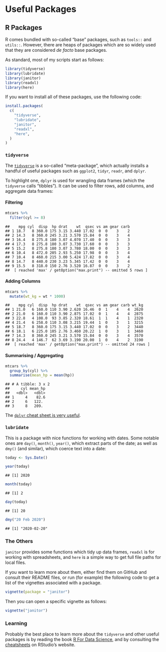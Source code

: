 Useful Packages
================

## R Packages

R comes bundled with so-called “base” packages, such as `tools::` and
`utils::`. However, there are heaps of packages which are so widely used
that they are considered *de facto* base packages.

As standard, most of my scripts start as follows:

``` r
library(tidyverse)
library(lubridate)
library(janitor)
library(readxl)
library(here)
```

If you want to install all of these packages, use the following code:

``` r
install.packages(
  c(
    "tidyverse",
    "lubridate",
    "janitor",
    "readxl",
    "here",
  )
)
```

### `tidyverse`

The [`tidyverse`](https://www.tidyverse.org/packages/) is a so-called
“meta-package”, which actually installs a handful of useful packages
such as `ggplot2`, `tidyr`, `readr`, and `dplyr`.

To highlight one, `dplyr` is used for wrangling data frames (which the
`tidyverse` calls “tibbles”). It can be used to filter rows, add
columns, and aggregate data frames:

#### Filtering

``` r
mtcars %>% 
  filter(cyl >= 8)
```

    ##    mpg cyl  disp  hp drat    wt  qsec vs am gear carb
    ## 1 18.7   8 360.0 175 3.15 3.440 17.02  0  0    3    2
    ## 2 14.3   8 360.0 245 3.21 3.570 15.84  0  0    3    4
    ## 3 16.4   8 275.8 180 3.07 4.070 17.40  0  0    3    3
    ## 4 17.3   8 275.8 180 3.07 3.730 17.60  0  0    3    3
    ## 5 15.2   8 275.8 180 3.07 3.780 18.00  0  0    3    3
    ## 6 10.4   8 472.0 205 2.93 5.250 17.98  0  0    3    4
    ## 7 10.4   8 460.0 215 3.00 5.424 17.82  0  0    3    4
    ## 8 14.7   8 440.0 230 3.23 5.345 17.42  0  0    3    4
    ## 9 15.5   8 318.0 150 2.76 3.520 16.87  0  0    3    2
    ##  [ reached 'max' / getOption("max.print") -- omitted 5 rows ]

#### Adding Columns

``` r
mtcars %>% 
  mutate(wt_kg = wt * 1000)
```

    ##    mpg cyl  disp  hp drat    wt  qsec vs am gear carb wt_kg
    ## 1 21.0   6 160.0 110 3.90 2.620 16.46  0  1    4    4  2620
    ## 2 21.0   6 160.0 110 3.90 2.875 17.02  0  1    4    4  2875
    ## 3 22.8   4 108.0  93 3.85 2.320 18.61  1  1    4    1  2320
    ## 4 21.4   6 258.0 110 3.08 3.215 19.44  1  0    3    1  3215
    ## 5 18.7   8 360.0 175 3.15 3.440 17.02  0  0    3    2  3440
    ## 6 18.1   6 225.0 105 2.76 3.460 20.22  1  0    3    1  3460
    ## 7 14.3   8 360.0 245 3.21 3.570 15.84  0  0    3    4  3570
    ## 8 24.4   4 146.7  62 3.69 3.190 20.00  1  0    4    2  3190
    ##  [ reached 'max' / getOption("max.print") -- omitted 24 rows ]

#### Summarising / Aggregating

``` r
mtcars %>% 
  group_by(cyl) %>% 
  summarise(mean_hp = mean(hp))
```

    ## # A tibble: 3 x 2
    ##     cyl mean_hp
    ##   <dbl>   <dbl>
    ## 1     4    82.6
    ## 2     6   122. 
    ## 3     8   209.

The [`dplyr` cheat sheet is very
useful](https://rstudio.com/wp-content/uploads/2015/02/data-wrangling-cheatsheet.pdf).

### `lubridate`

This is a package with nice functions for working with dates. Some
notable ones are `day()`, `month()`, `year()`, which extract parts of
the date; as well as `dmy()` (and similar), which coerce text into a
date:

``` r
today <- Sys.Date()

year(today)
```

    ## [1] 2020

``` r
month(today)
```

    ## [1] 2

``` r
day(today)
```

    ## [1] 20

``` r
dmy("20 Feb 2020")
```

    ## [1] "2020-02-20"

### The Others

`janitor` provides some functions which tidy up data frames, `readxl` is
for working with spreadsheets, and `here` is a simple way to get full
file paths for local files.

If you want to learn more about them, either find them on GitHub and
consult their README files, or run (for example) the following code to
get a list of the vignettes associated with a package.

``` r
vignette(package = "janitor")
```

Then you can open a specific vignette as follows:

``` r
vignette("janitor")
```

### Learning

Probably the best place to learn more about the `tidyverse` and other
useful packages is by reading the book [R For Data
Science](https://r4ds.had.co.nz/), and by consulting the
[cheatsheets](https://rstudio.com/resources/cheatsheets/) on RStudio’s
website.
